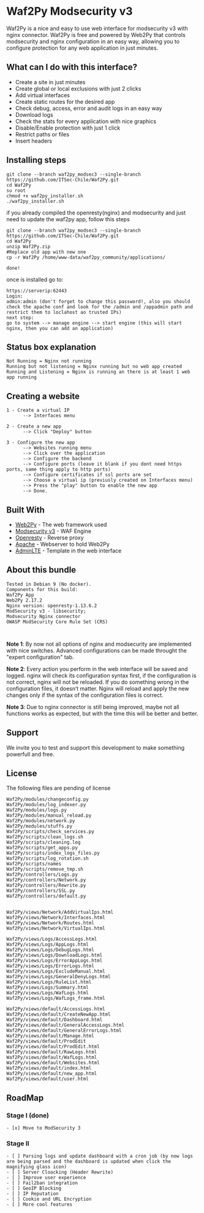 
# Waf2Py Modsecurity v3
Waf2Py is a nice and easy to use web interface for modsecurity v3 with nginx connector. Waf2Py is free and powered by Web2Py that controls modsecurity and nginx configuration in an easy way, allowing you to configure protection for any web application in just minutes.

## What can I do with this interface?

- Create a site in just minutes
- Create global or local exclusions with just 2 clicks
- Add virtual interfaces
- Create static routes for the desired app
- Check debug, access, error and audit logs in an easy way
- Download logs
- Check the stats for every application with nice graphics
- Disable/Enable protection with just 1 click
- Restrict paths or files
- Insert headers



## Installing steps

```
git clone --branch waf2py_modsec3 --single-branch https://github.com/ITSec-Chile/Waf2Py.git
cd Waf2Py
su root
chmod +x waf2py_installer.sh
./waf2py_installer.sh
```
if you already compiled the openresty(nginx) and modsecurity and just need to update the waf2py app, follow this steps
```
git clone --branch waf2py_modsec3 --single-branch https://github.com/ITSec-Chile/Waf2Py.git
cd Waf2Py
unzip Waf2Py.zip
#Replace old app with new one
cp -r Waf2Py /home/www-data/waf2py_community/applications/

done!
```
once is installed go to:
```
https://serverip:62443
Login:
admin:admin (don't forget to change this password!, also you should check the apache conf and look for the /admin and /appadmin path and restrict them to loclahost ao trusted IPs)
next step:
go to system --> manage engine --> start engine (this will start nginx, then you can add an application)
```

## Status box explanation
```
Not Running = Nginx not running
Running but not listening = Nginx running but no web app created
Running and Listening = Nginx is running an there is at least 1 web app running
```

## Creating a website
```
1 - Create a virtual IP
      --> Interfaces menu

2 - Create a new app
      --> Click "Deploy" button

3 - Configure the new app
      --> Websites running menu
      --> Click over the application
      --> Configure the backend
      --> Configure ports (leave it blank if you dont need https ports, same thing apply to http ports)
      --> Configure certificates if ssl ports are set
      --> Choose a virtual ip (previusly created on Interfaces menu)
      --> Press the "play" button to enable the new app
      --> Done.
```

## Built With

* [Web2Py](http://www.web2py.com/) - The web framework used
* [Modsecurity v3](https://www.modsecurity.org/) - WAF Engine
* [Openresty](https://openresty.org/) - Reverse proxy
* [Apache](https://httpd.apache.org/) - Webserver to hold Web2Py
* [AdminLTE](https://adminlte.io/) - Template in the web interface


## About this bundle
```
Tested in Debian 9 (No docker).
Components for this build:
Waf2Py App
Web2Py 2.17.2
Nginx version: openresty-1.13.6.2
ModSecurity v3 - libsecurity;
Modsecurity Nginx connector
OWASP ModSecurity Core Rule Set (CRS)



```

<b>Note 1</b>: By now not all options of nginx and modsecurity are implemented with nice switches. Advanced configurations can be made throught the "expert configuration" tab.

<b>Note 2</b>: Every action you perform in the web interface will be saved and logged. nginx will check its configuration syntax first, if the configuration is not correct, nginx will not be reloaded. If you do something wrong in the configuration files, it doesn’t matter. Nginx will reload and apply the new changes only if the syntax of the configuration files is correct.

<b>Note 3</b>: Due to nginx connector is still being improved, maybe not all functions works as expected, but with the time this will be better and better.

## Support
We invite you to test and support this development to make something powerfull and free.

## License

The following files are pending of license

```
Waf2Py/modules/changeconfig.py
Waf2Py/modules/log_indexer.py
Waf2Py/modules/logs.py
Waf2Py/modules/manual_reload.py
Waf2Py/modules/network.py
Waf2Py/modules/stuffs.py
Waf2Py/scripts/check_services.py
Waf2Py/scripts/clean_logs.sh
Waf2Py/scripts/cleaning.log
Waf2Py/scripts/get_apps.py
Waf2Py/scripts/index_logs_files.py
Waf2Py/scripts/log_rotation.sh
Waf2Py/scripts/names
Waf2Py/scripts/remove_tmp.sh
Waf2Py/controllers/Logs.py
Waf2Py/controllers/Network.py
Waf2Py/controllers/Rewrite.py
Waf2Py/controllers/SSL.py
Waf2Py/controllers/default.py


Waf2Py/views/Network/AddVirtualIps.html
Waf2Py/views/Network/Interfaces.html
Waf2Py/views/Network/Routes.html
Waf2Py/views/Network/VirtualIps.html

Waf2Py/views/Logs/AccessLogs.html
Waf2Py/views/Logs/AppLogs.html
Waf2Py/views/Logs/DebugLogs.html
Waf2Py/views/Logs/DownloadLogs.html
Waf2Py/views/Logs/ErrorAppLogs.html
Waf2Py/views/Logs/ErrorLogs.html
Waf2Py/views/Logs/ExcludeManual.html
Waf2Py/views/Logs/GeneralDenyLogs.html
Waf2Py/views/Logs/RuleList.html
Waf2Py/views/Logs/Summary.html
Waf2Py/views/Logs/WafLogs.html
Waf2Py/views/Logs/WafLogs_frame.html

Waf2Py/views/default/AccessLogs.html
Waf2Py/views/default/CreateNewApp.html
Waf2Py/views/default/Dashboard.html
Waf2Py/views/default/GeneralAccessLogs.html
Waf2Py/views/default/GeneralErrorLogs.html
Waf2Py/views/default/Manage.html
Waf2Py/views/default/ProdEdit
Waf2Py/views/default/ProdEdit.html
Waf2Py/views/default/RawLogs.html
Waf2Py/views/default/WafLogs.html
Waf2Py/views/default/Websites.html
Waf2Py/views/default/index.html
Waf2Py/views/default/new_app.html
Waf2Py/views/default/user.html

```
## RoadMap

### Stage I (done)

```
- [x] Move to ModSecurity 3
```

### Stage II 

```
- [ ] Parsing logs and update dashboard with a cron job (by now logs are being parsed and the dashboard is updated when click the magnifying glass icon)
- [ ] Server Cloacking (Header Rewrite)
- [ ] Improve user experience
- [ ] Fail2ban integration
- [ ] GeoIP Blocking
- [ ] IP Reputation 
- [ ] Cookie and URL Encryption
- [ ] More cool features
```


